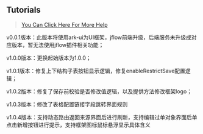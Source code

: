 ## Tutorials

> [You Can Click Here For More Help](https://gitee.com/bojun_front_end/r3-project-template/wikis/burgeon-r3)
>

v0.0.1版本：此版本将使用ark-ui为UI框架，jflow前端升级，后端服务未升级成对应版本，暂无法使用jflow插件相关功能；

v1.0.0版本：更换起始版本为1.0.0；

v1.0.1版本：修复上下结构子表按钮显示逻辑，修复enableRestrictSave配置逻辑；

v1.0.2版本：修复了保存前校验是否修改值逻辑，以及提供方法修改框架logo；

v1.0.3版本：修改了表格配置链接字段跳转界面规则

v1.0.4版本：支持动态路由返回来源界面后进行刷新，支持编辑过单对象界面后单点击新增按钮进行提示，支持框架图标鼠标悬浮显示具体含义



